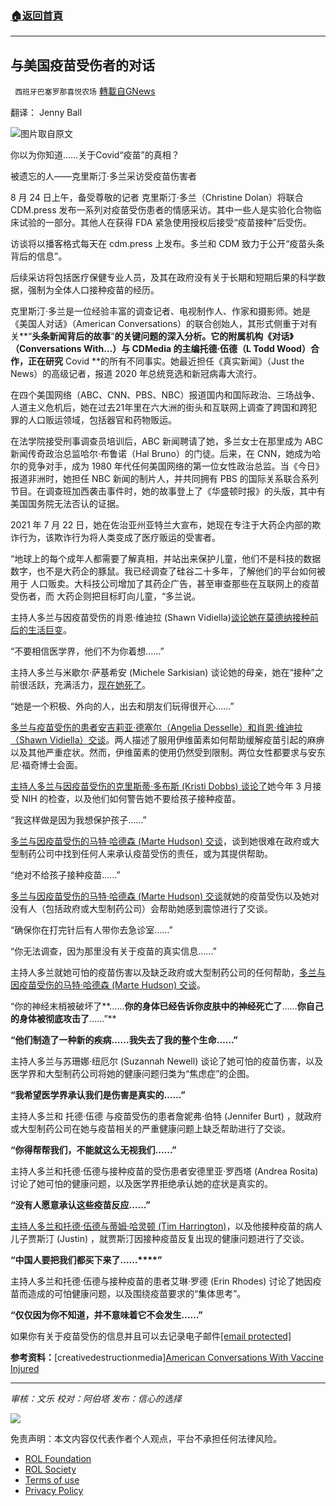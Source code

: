 ###  [:house:返回首頁](https://github.com/ourhimalayas/txt)
---


## 与美国疫苗受伤者的对话
` 西班牙巴塞罗那喜悦农场` [轉載自GNews](https://gnews.org/zh-hans/1691537/)

翻译： Jenny Ball

![](https://assets.gnews.org/wp-content/uploads/2021/11/Screen-Shot-2021-08-23-at-9.36.07-PM-1024x555-1.png)图片取自原文

你以为你知道……关于Covid“疫苗”的真相？

被遗忘的人——克里斯汀·多兰采访受疫苗伤害者

8 月 24 日上午，备受尊敬的记者 克里斯汀·多兰（Christine Dolan）将联合 CDM.press 发布一系列对疫苗受伤患者的情感采访。其中一些人是实验化合物临床试验的一部分。其他人在获得 FDA 紧急使用授权后接受“疫苗接种”后受伤。

访谈将以播客格式每天在 cdm.press 上发布。多兰和 CDM 致力于公开“疫苗头条背后的信息”。

后续采访将包括医疗保健专业人员，及其在政府没有关于长期和短期后果的科学数据，强制为全体人口接种疫苗的经历。

克里斯汀·多兰是一位经验丰富的调查记者、电视制作人、作家和摄影师。她是《美国人对话》（American Conversations）的联合创始人，其形式侧重于对有关**“**头条新闻背后的故事**”**的关键问题的深入分析。它的附属机构《对话》（Conversations With…）与 CDMedia 的主编托德·伍德（L Todd Wood）合作，正在研究** Covid **的所有不同事实。她最近担任《真实新闻》（Just the News）的高级记者，报道 2020 年总统竞选和新冠病毒大流行。

在四个美国网络（ABC、CNN、PBS、NBC）报道国内和国际政治、三场战争、人道主义危机后，她在过去21年里在六大洲的街头和互联网上调查了跨国和跨犯罪的人口贩运领域，包括器官和药物贩运。

在法学院接受刑事调查员培训后，ABC 新闻聘请了她，多兰女士在那里成为 ABC 新闻传奇政治总监哈尔·布鲁诺（Hal Bruno）的门徒。后来，在 CNN，她成为哈尔的竞争对手，成为 1980 年代任何美国网络的第一位女性政治总监。当《今日》报道非洲时，她担任 NBC 新闻的制片人，并共同拥有 PBS 的国际关系联合系列节目。在调查班加西袭击事件时，她的故事登上了《华盛顿时报》的头版，其中有美国国务院无法否认的证据。

2021 年 7 月 22 日，她在佐治亚州亚特兰大宣布，她现在专注于大药企内部的欺诈行为，该欺诈行为将人类变成了医疗贩运的受害者。

“地球上的每个成年人都需要了解真相，并站出来保护儿童，他们不是科技的数据数字，也不是大药企的豚鼠。我已经调查了硅谷二十多年，了解他们的平台如何被用于 人口贩卖。大科技公司增加了其药企广告，甚至审查那些在互联网上的疫苗受伤者，而 大药企则把目标盯向儿童，“多兰说。

主持人多兰与因疫苗受伤的肖恩·维迪拉 (Shawn Vidiella)[谈论她在莫德纳接种前后的生活巨变](https://creativedestructionmedia.com/video/2021/11/15/episode-22-american-conversations-with-vaccine-injured-shawn-vidiella/)。

“不要相信医学界，他们不为你着想……”

主持人多兰与米歇尔·萨基希安 (Michele Sarkisian) 谈论她的母亲，她在“接种”之前很活跃，充满活力，[现在她死了](https://creativedestructionmedia.com/video/2021/11/10/episode-21-american-conversations-with-vaccine-injured-michele-sarkisians-mom/)。

“她是一个积极、外向的人，出去和朋友们玩得很开心……”

[多兰与疫苗受伤的患者安吉莉亚·德塞尔（Angelia Desselle）和肖恩·维迪拉（Shawn Vidiella）交谈](https://creativedestructionmedia.com/news/2021/11/03/breaking-early-rollout-vax-injured-claim-ivermectin-successfully-treated-their-paralysis/)。两人描述了服用伊维菌素如何帮助缓解疫苗引起的麻痹以及其他严重症状。然而，伊维菌素的使用仍然受到限制。两位女性都要求与安东尼·福奇博士会面。

[主持人多兰与因疫苗受伤的克里斯蒂·多布斯 (Kristi Dobbs) 谈论了](https://creativedestructionmedia.com/investigations/2021/10/20/breaking-nih-warned-vaccine-injured-mom-not-to-vaccinate-her-children-in-march/)她今年 3 月接受 NIH 的检查，以及他们如何警告她不要给孩子接种疫苗。

“我这样做是因为我想保护孩子……”

[多兰与因疫苗受伤的马特·哈德森 (Marte Hudson) 交谈](https://cdm.press/UM)，谈到她很难在政府或大型制药公司中找到任何人来承认疫苗受伤的责任，或为其提供帮助。

“绝对不给孩子接种疫苗……”

[多兰与因疫苗受伤的马特·哈德森 (Marte Hudson) 交谈](https://creativedestructionmedia.com/video/2021/09/19/episode-17-american-conversations-with-vaccine-injured-interview-with-nicole-boltz/)就她的疫苗受伤以及她对没有人（包括政府或大型制药公司）会帮助她感到震惊进行了交谈。

“确保你在打完针后有人带你去急诊室……”

“你无法调查，因为那里没有关于疫苗的真实信息……”

主持人多兰就她可怕的疫苗伤害以及缺乏政府或大型制药公司的任何帮助，[多兰与因疫苗受伤的马特·哈德森 (Marte Hudson) 交谈](https://cdm.press/TV)。

“你的神经末梢被破坏了**……**你的身体已经告诉你皮肤中的神经死亡了**……**你自己的身体被彻底攻击了**……”**

**“**他们制造了一种新的疾病**……**我失去了我的整个生命**……”**

主持人多兰与苏珊娜·纽厄尔 (Suzannah Newell) 谈论了她可怕的疫苗伤害，以及医学界和大型制药公司将她的健康问题归类为“焦虑症”的企图。

**“**我希望医学界承认我们是伤害是真实的**……”**

主持人多兰和 托德·伍德 与疫苗受伤的患者詹妮弗·伯特 (Jennifer Burt) ，就政府或大型制药公司在她与疫苗相关的严重健康问题上缺乏帮助进行了交谈。

**“**你得帮帮我们，不能就这么无视我们**……”**

主持人多兰和托德·伍德与接种疫苗的受伤患者安德里亚·罗西塔 (Andrea Rosita) 讨论了她可怕的健康问题，以及医学界拒绝承认她的症状是真实的。

**“**没有人愿意承认这些疫苗反应**……”**

[主持人多兰和托德·伍德与蒂姆·哈灵顿 (Tim Harrington)](https://creativedestructionmedia.com/news/2021/09/09/episode-12-american-conversations-with-vaccine-injured-interview-with-tim-justin-harrington/)，以及他接种疫苗的病人儿子贾斯汀 (Justin) ，就贾斯汀因接种疫苗反复出现的健康问题进行了交谈。

**“**中国人要把我们都买下来了**……****”**

主持人多兰和托德·伍德与接种疫苗的患者艾琳·罗德 (Erin Rhodes) 讨论了她因疫苗而造成的可怕健康问题，以及围绕疫苗要求的“集体思考”。

**“**仅仅因为你不知道，并不意味着它不会发生**……”**

如果你有关于疫苗受伤的信息并且可以去记录电子邮件[\[email protected\]](/cdn-cgi/l/email-protection#92d3fff7e0fbf1f3fcd1fdfce4f7e0e1f3e6fbfdfce1d2e2e0fde6fdfcfff3fbfebcf1fdff)

**参考资料：**[creativedestructionmedia][American Conversations With Vaccine Injured](https://creativedestructionmedia.com/american-conversations/)

* * *

*审核：文乐
校对：阿伯塔
发布：信心的选择*

![](https://assets.gnews.org/wp-content/uploads/2021/11/GNEWS_CH.-1.jpeg)

 

免责声明：本文内容仅代表作者个人观点，平台不承担任何法律风险。

- [ROL Foundation](https://rolfoundation.org/)
- [ROL Society](https://rolsociety.org/)
- [Terms of use](https://gnews.org/terms-of-use-3/)
- [Privacy Policy](https://gnews.org/privacy-policy/)
